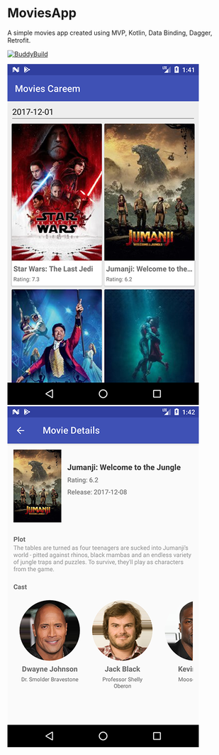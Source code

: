 # MoviesApp
A simple movies app created using MVP, Kotlin, Data Binding, Dagger, Retrofit.

[![BuddyBuild](https://dashboard.buddybuild.com/api/statusImage?appID=5a4e268ec4d3e10001143c81&branch=master&build=latest)](https://dashboard.buddybuild.com/apps/5a4e268ec4d3e10001143c81/build/latest?branch=master)


[![N|Solid](https://raw.githubusercontent.com/wajahatkarim3/MoviesApp/master/Art/screen_main.png)]() [![N|Solid](https://raw.githubusercontent.com/wajahatkarim3/MoviesApp/master/Art/screen_details.png)]()
